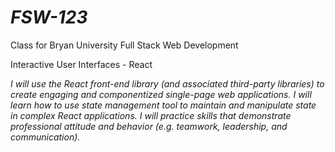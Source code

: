 # *FSW-123*

Class for Bryan University  Full Stack Web Development 

Interactive User Interfaces - React

*I will use the React front-end library (and associated third-party libraries) to create engaging and componentized single-page web applications. I will learn how to use state management tool to maintain and manipulate state in complex React applications. I will practice skills that demonstrate professional attitude and behavior (e.g. teamwork, leadership, and communication).* 


